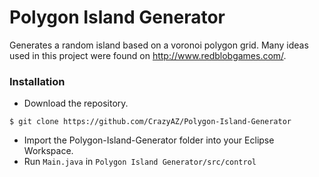 # Polygon Island Generator

Generates a random island based on a voronoi polygon grid.  Many ideas used in this project were found on http://www.redblobgames.com/.

### Installation
- Download the repository.
```
$ git clone https://github.com/CrazyAZ/Polygon-Island-Generator
```

- Import the Polygon-Island-Generator folder into your Eclipse Workspace.
- Run ```Main.java``` in ```Polygon Island Generator/src/control```
